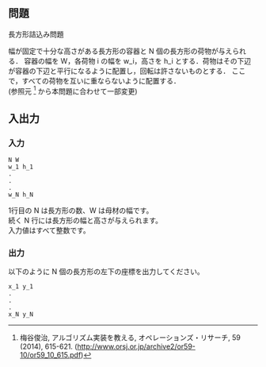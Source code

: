 ## 問題
長方形詰込み問題

幅が固定で十分な高さがある長方形の容器と N 個の長方形の荷物が与えられる．
容器の幅を W，各荷物 i の幅を w_i，高さを h_i とする．荷物はその下辺が容器の下辺と平行になるように配置し，回転は許さないものとする．
ここで，すべての荷物を互いに重ならないように配置する．  
(参照元 [^1] から本問題に合わせて一部変更)


## 入出力

### 入力

```
N W
w_1 h_1
.
.
.
w_N h_N
```

1行目の N は長方形の数、W は母材の幅です。  
続く N 行には長方形の幅と高さが与えられます。  
入力値はすべて整数です。

### 出力

以下のように N 個の長方形の左下の座標を出力してください。

```
x_1 y_1
.
.
.
x_N y_N
```

[^1]: 梅谷俊治, アルゴリズム実装を教える, オペレーションズ・リサーチ, 59 (2014), 615-621. (http://www.orsj.or.jp/archive2/or59-10/or59_10_615.pdf)